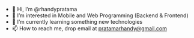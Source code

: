 - 👋 Hi, I’m @rhandypratama
- 👀 I’m interested in Mobile and Web Programming (Backend & Frontend)
- 🌱 I’m currently learning something new technologies
- 📫 How to reach me, drop email at pratamarhandy@gmail.com

<!---
rhandypratama/rhandypratama is a ✨ special ✨ repository because its `README.md` (this file) appears on your GitHub profile.
You can click the Preview link to take a look at your changes.
--->
